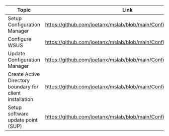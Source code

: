 |Topic|Link|
|---|---|
|Setup Configuration Manager|https://github.com/joetanx/mslab/blob/main/ConfigMgr/setup.md|
|Configure WSUS|https://github.com/joetanx/mslab/blob/main/ConfigMgr/wsus.md|
|Update Configuration Manager|https://github.com/joetanx/mslab/blob/main/ConfigMgr/update.md|
|Create Active Directory boundary for client installation|https://github.com/joetanx/mslab/blob/main/ConfigMgr/boundary.md|
|Setup software update point (SUP)|https://github.com/joetanx/mslab/blob/main/ConfigMgr/sup.md|
